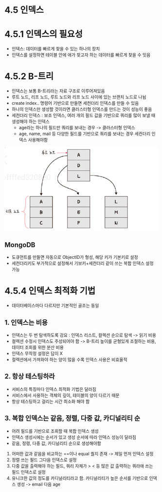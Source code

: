 # 4.5 인덱스
# 4.5.1 인덱스의 필요성
- 인덱스: 데이터를 빠르게 찾을 수 있는 하나의 장치
- 인덱스를 설정하면 테이블 안에 애가 찾고자 하는 데이터를 빠르게 찾을 수 잇음

# 4.5.2 B-트리
- 인덱스는 보통 B-트리라는 자료 구조로 이루어져있음
- 루트 노드, 리프 노드, 루트 노드와 리프 노드 사이에 있는 브랜치 노드로 나뉨
- create index.. 명령어 기반으로 만들면 세컨더리 인덱스를 만들 수 있음
- 하나의 인덱스만 생성할 것이라면 클러스터형 인덱스를 만드는 것이 성능이 좋음
- 세컨더리 인덱스 : 보조 인덱스, 여러 개의 필드 값을 기반으로 쿼리를 많이 보낼 때 생성해야 하는 인덱스
  - age라는 하나의 필드만 쿼리를 보내는 경우 -> 클러스터형 인덱스
  - age, name, mail 등 다양한 필드를 기반으로 쿼리를 보내는 경우 세컨더리 인덱스 사용해야함

![img.png](img.png)

## MongoDB
- 도큐먼트를 만들면 자동으로 ObjectID가 형성, 해당 키가 기본키로 설정
- 세컨더리키도 부가적으로 설정해서 기보키+세컨더리 같이 쓰는 복합 인덱스 설정 가능

# 4.5.4 인덱스 최적화 기법
- 데이터베이스마다 다르지만 기본적인 골조는 동일

## 1. 인덱스는 비용
- 인덱스는 두 번 탐색하도록 강요 : 인덱스 리스트, 컬렉션 순으로 탐색 -> 읽기 비용
- 컬렉션 수정시 인덱스도 주성되어야 함 -> B-트리 높이를 균형있게 조절하는 비용, 데이터 조회를 위한 분산 비용
- 인덱스 무작정 설정은 답이 X
- 컬렉션에서 가져와야 하는 양이 많을 수록 인덱스 사용은 비효율적

## 2. 항상 테스팅하라
- 서비스의 특징마다 인덱스 최적화 기법은 달라짐
- 서비스에서 사용하는 객체의 깊이, 테이블의 양이 다르기 때문
- 항상 테스팅하고 걸리는 시간 최소화 해야 함

## 3. 복합 인덱스는 같음, 정렬, 다중 값, 카디널리티 순
- 어려 필드를 기반으로 조회할 때 복합 인덱스 생성
- 인덱스 생성시에는 순서가 있고 생성 순서에 따라 인덱스 성능이 달라짐
- 같음, 정령, 다중 값, 카디널리티 순으로 생성해야함

1. 어떠한 값과 같음을 비교하는 ==이나 equal  퀄지 존재 -> 제일 먼저 인덱스 설정
2. 정렬 쓰는 필드 그다음 인덱스로 설정
3. 다중 값을 출력해야 하는 필드, 쿼리 자체가 > < 등 많은 값 출력하는 쿼라애 쓰는 필드 인덱스로 설정
4. 유니크한 값의 정도를 카디널리티라고 함. 카디널리티가 높은 순서를 기반으로 인덱스 생성 -> email 다음 age